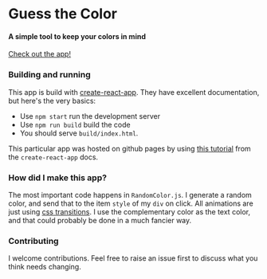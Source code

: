# Guess the Color
#### A simple tool to keep your colors in mind

[Check out the app!](https://www.example.com)

### Building and running
This app is build with [create-react-app](https://github.com/facebook/create-react-app). They have excellent documentation, but here's the very basics:

* Use `npm start` run the development server
* Use `npm run build` build the code
* You should serve `build/index.html`.

This particular app was hosted on github pages by using [this tutorial](https://github.com/facebook/create-react-app/blob/master/packages/react-scripts/template/README.md#github-pages) from the `create-react-app` docs.

### How did I make this app?
The most important code happens in `RandomColor.js`.  I generate a random color, and send that to the item `style` of my `div` on click.  All animations are just using [css transitions](https://css-tricks.com/almanac/properties/t/transition/).  I use the complementary color as the text color, and that could probably be done in a much fancier way.

### Contributing
I welcome contributions.  Feel free to raise an issue first to discuss what you think needs changing.
